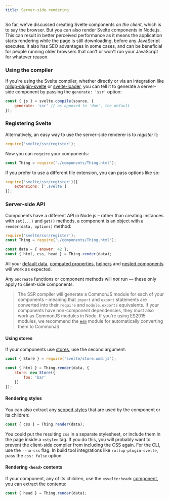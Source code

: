```yaml
---
title: Server-side rendering
---
```


So far, we've discussed creating Svelte components *on the client*, which is to say the browser. But you can also render Svelte components in Node.js. This can result in better perceived performance as it means the application starts rendering while the page is still downloading, before any JavaScript executes. It also has SEO advantages in some cases, and can be beneficial for people running older browsers that can't or won't run your JavaScript for whatever reason.


### Using the compiler

If you're using the Svelte compiler, whether directly or via an integration like [rollup-plugin-svelte](https://github.com/rollup/rollup-plugin-svelte) or [svelte-loader](https://github.com/sveltejs/svelte-loader), you can tell it to generate a server-side component by passing the `generate: 'ssr'` option:

```js
const { js } = svelte.compile(source, {
	generate: 'ssr' // as opposed to 'dom', the default
});
```


### Registering Svelte

Alternatively, an easy way to use the server-side renderer is to *register* it:

```js
require('svelte/ssr/register');
```

Now you can `require` your components:

```js
const Thing = require('./components/Thing.html');
```

If you prefer to use a different file extension, you can pass options like so:

```js
require('svelte/ssr/register')({
	extensions: ['.svelte']
});
```


### Server-side API

Components have a different API in Node.js – rather than creating instances with `set(...)` and `get()` methods, a component is an object with a `render(data, options)` method:

```js
require('svelte/ssr/register');
const Thing = require('./components/Thing.html');

const data = { answer: 42 };
const { html, css, head } = Thing.render(data);
```

All your [default data](guide#default-data), [computed properties](guide#computed-properties), [helpers](guide#helpers) and [nested components](guide#nested-components) will work as expected.

Any `oncreate` functions or component methods will *not* run — these only apply to client-side components.

> The SSR compiler will generate a CommonJS module for each of your components – meaning that `import` and `export` statements are converted into their `require` and `module.exports` equivalents. If your components have non-component dependencies, they must also work as CommonJS modules in Node. If you're using ES2015 modules, we recommend the [`esm`](https://github.com/standard-things/esm) module for automatically converting them to CommonJS.



#### Using stores

If your components use [stores](guide#state-management), use the second argument:

```js
const { Store } = require('svelte/store.umd.js');

const { html } = Thing.render(data, {
	store: new Store({
		foo: 'bar'
	})
});
```


#### Rendering styles

You can also extract any [scoped styles](guide#scoped-styles) that are used by the component or its children:

```js
const { css } = Thing.render(data);
```

You could put the resulting `css` in a separate stylesheet, or include them in the page inside a `<style>` tag. If you do this, you will probably want to prevent the client-side compiler from including the CSS again. For the CLI, use the `--no-css` flag. In build tool integrations like `rollup-plugin-svelte`, pass the `css: false` option.



#### Rendering `<head>` contents

If your component, any of its children, use the `<svelte:head>` [component](guide#-head-tags), you can extract the contents:

```js
const { head } = Thing.render(data);
```

